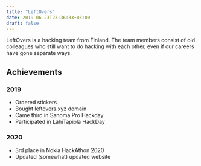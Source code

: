 ```yaml
---
title: "LeftOvers"
date: 2019-06-23T23:36:33+03:00
draft: false
---
```


LeftOvers is a hacking team from Finland. The team members consist of old colleagues who still want to do hacking with each other, even if our careers have gone separate ways.

## Achievements
### 2019
- Ordered stickers
- Bought leftovers.xyz domain
- Came third in Sanoma Pro Hackday
- Participated in LähiTapiola HackDay

### 2020
- 3rd place in Nokia HackAthon 2020
- Updated (somewhat) updated website
